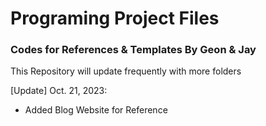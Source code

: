 # Programing Project Files
### Codes for References &amp; Templates By Geon & Jay

This Repository will update frequently with more folders

[Update] Oct. 21, 2023:
- Added Blog Website for Reference

